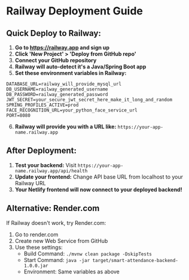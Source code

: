 # Railway Deployment Guide

## Quick Deploy to Railway:

1. **Go to https://railway.app and sign up**
2. **Click 'New Project' > 'Deploy from GitHub repo'**
3. **Connect your GitHub repository**
4. **Railway will auto-detect it's a Java/Spring Boot app**
5. **Set these environment variables in Railway:**

```
DATABASE_URL=railway_will_provide_mysql_url
DB_USERNAME=railway_generated_username  
DB_PASSWORD=railway_generated_password
JWT_SECRET=your_secure_jwt_secret_here_make_it_long_and_random
SPRING_PROFILES_ACTIVE=prod
FACE_RECOGNITION_URL=your_python_face_service_url
PORT=8080
```

6. **Railway will provide you with a URL like:** `https://your-app-name.railway.app`

## After Deployment:

1. **Test your backend:** Visit `https://your-app-name.railway.app/api/health`
2. **Update your frontend:** Change API base URL from localhost to your Railway URL
3. **Your Netlify frontend will now connect to your deployed backend!**

## Alternative: Render.com

If Railway doesn't work, try Render.com:
1. Go to render.com
2. Create new Web Service from GitHub
3. Use these settings:
   - Build Command: `./mvnw clean package -DskipTests`
   - Start Command: `java -jar target/smart-attendance-backend-1.0.0.jar`
   - Environment: Same variables as above
